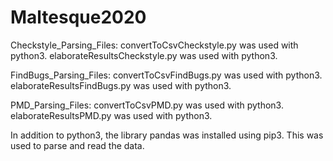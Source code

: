 # Maltesque2020

Checkstyle_Parsing_Files:
	convertToCsvCheckstyle.py was used with python3. 
	elaborateResultsCheckstyle.py was used with python3. 

FindBugs_Parsing_Files:
	convertToCsvFindBugs.py was used with python3. 
	elaborateResultsFindBugs.py was used with python3. 

PMD_Parsing_Files:
	convertToCsvPMD.py was used with python3. 
	elaborateResultsPMD.py was used with python3. 

In addition to python3, the library pandas was installed using pip3. This was used to parse and read the data. 